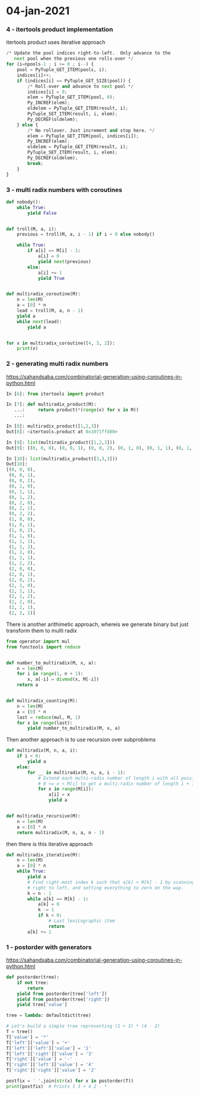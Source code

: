 # 04-jan-2021

### 4 - itertools product implementation

itertools product uses iterative approach

```python
/* Update the pool indices right-to-left.  Only advance to the
   next pool when the previous one rolls-over */
for (i=npools-1 ; i >= 0 ; i--) {
    pool = PyTuple_GET_ITEM(pools, i);
    indices[i]++;
    if (indices[i] == PyTuple_GET_SIZE(pool)) {
        /* Roll-over and advance to next pool */
        indices[i] = 0;
        elem = PyTuple_GET_ITEM(pool, 0);
        Py_INCREF(elem);
        oldelem = PyTuple_GET_ITEM(result, i);
        PyTuple_SET_ITEM(result, i, elem);
        Py_DECREF(oldelem);
    } else {
        /* No rollover. Just increment and stop here. */
        elem = PyTuple_GET_ITEM(pool, indices[i]);
        Py_INCREF(elem);
        oldelem = PyTuple_GET_ITEM(result, i);
        PyTuple_SET_ITEM(result, i, elem);
        Py_DECREF(oldelem);
        break;
    }
}
```

### 3 - multi radix numbers with coroutines

```python
def nobody():
    while True:
        yield False


def troll(M, a, i):
    previous = troll(M, a, i - 1) if i > 0 else nobody()

    while True:
        if a[i] == M[i] - 1:
            a[i] = 0
            yield next(previous)
        else:
            a[i] += 1
            yield True


def multiradix_coroutine(M):
    n = len(M)
    a = [0] * n
    lead = troll(M, a, n - 1)
    yield a
    while next(lead):
        yield a


for x in multiradix_coroutine([4, 3, 2]):
    print(x)
```

### 2 - generating multi radix numbers

https://sahandsaba.com/combinatorial-generation-using-coroutines-in-python.html

```python
In [6]: from itertools import product

In [7]: def multiradix_product(M):
   ...:     return product(*(range(x) for x in M))
   ...:

In [8]: multiradix_product([1,2,3])
Out[8]: <itertools.product at 0x1071ffd80>

In [9]: list(multiradix_product([1,2,3]))
Out[9]: [(0, 0, 0), (0, 0, 1), (0, 0, 2), (0, 1, 0), (0, 1, 1), (0, 1, 2)]

In [10]: list(multiradix_product([3,3,3]))
Out[10]:
[(0, 0, 0),
 (0, 0, 1),
 (0, 0, 2),
 (0, 1, 0),
 (0, 1, 1),
 (0, 1, 2),
 (0, 2, 0),
 (0, 2, 1),
 (0, 2, 2),
 (1, 0, 0),
 (1, 0, 1),
 (1, 0, 2),
 (1, 1, 0),
 (1, 1, 1),
 (1, 1, 2),
 (1, 2, 0),
 (1, 2, 1),
 (1, 2, 2),
 (2, 0, 0),
 (2, 0, 1),
 (2, 0, 2),
 (2, 1, 0),
 (2, 1, 1),
 (2, 1, 2),
 (2, 2, 0),
 (2, 2, 1),
 (2, 2, 2)]

```

There is another arithimetic approach, whereis we generate binary but just transform them to multi radix

```python
from operator import mul
from functools import reduce


def number_to_multiradix(M, x, a):
    n = len(M)
    for i in range(1, n + 1):
        x, a[-i] = divmod(x, M[-i])
    return a


def multiradix_counting(M):
    n = len(M)
    a = [0] * n
    last = reduce(mul, M, 1)
    for x in range(last):
        yield number_to_multiradix(M, x, a)
```

Then another approach is to use recursion over subproblems

```python
def multiradix(M, n, a, i):
    if i < 0:
        yield a
    else:
        for __ in multiradix(M, n, a, i - 1):
            # Extend each multi-radix number of length i with all possible
            # 0 <= x < M[i] to get a multi-radix number of length i + 1.
            for x in range(M[i]):
                a[i] = x
                yield a


def multiradix_recursive(M):
    n = len(M)
    a = [0] * n
    return multiradix(M, n, a, n - 1)
```

then there is this iterative approach
```python
def multiradix_iterative(M):
    n = len(M)
    a = [0] * n
    while True:
        yield a
        # Find right-most index k such that a[k] < M[k] - 1 by scanning from
        # right to left, and setting everything to zero on the way.
        k = n - 1
        while a[k] == M[k] - 1:
            a[k] = 0
            k -= 1
            if k < 0:
                # Last lexicographic item
                return
        a[k] += 1
```






### 1 - postorder with generators

https://sahandsaba.com/combinatorial-generation-using-coroutines-in-python.html

```python
def postorder(tree):
    if not tree:
        return
    yield from postorder(tree['left'])
    yield from postorder(tree['right'])
    yield tree['value']

tree = lambda: defaultdict(tree)

# Let's build a simple tree representing (1 + 3) * (4 - 2)
T = tree()
T['value'] = '*'
T['left']['value'] = '+'
T['left']['left']['value'] = '1'
T['left']['right']['value'] = '3'
T['right']['value'] = '-'
T['right']['left']['value'] = '4'
T['right']['right']['value'] = '2'

postfix = ' '.join(str(x) for x in postorder(T))
print(postfix)  # Prints 1 3 + 4 2 - *
```
